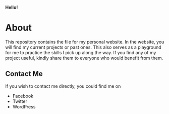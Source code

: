 **Hello!**

About
===
This repository contains the file for my personal website. In the website, you will find my current projects or past ones. This also serves as a playground for me to practice the skills I pick up along the way. If you find any of my project useful, kindly share them to everyone who would benefit from them.

Contact Me
---
If you wish to contact me directly, you could find me on
- Facebook
- Twitter
- WordPress